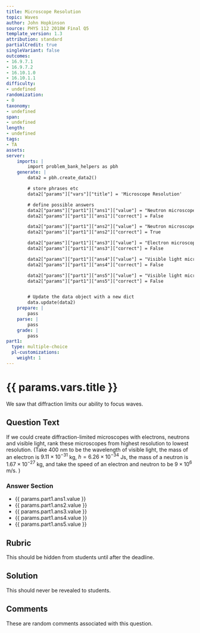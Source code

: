 ```yaml
---
title: Microscope Resolution
topic: Waves
author: John Hopkinson
source: PHYS 112 2018W Final Q5
template_version: 1.3
attribution: standard
partialCredit: true
singleVariant: false
outcomes:
- 16.9.7.1
- 16.9.7.2
- 16.10.1.0
- 16.10.1.1
difficulty:
- undefined
randomization:
- 0
taxonomy:
- undefined
span:
- undefined
length:
- undefined
tags:
- TA
assets:
server: 
    imports: |
        import problem_bank_helpers as pbh
    generate: |
        data2 = pbh.create_data2()        

        # store phrases etc
        data2["params"]["vars"]["title"] = 'Microscope Resolution'

        # define possible answers
        data2["params"]["part1"]["ans1"]["value"] = "Neutron microscope, visible light microscope, electron microscope."
        data2["params"]["part1"]["ans1"]["correct"] = False

        data2["params"]["part1"]["ans2"]["value"] = "Neutron microscope, electron microscope, visible light microscope."
        data2["params"]["part1"]["ans2"]["correct"] = True

        data2["params"]["part1"]["ans3"]["value"] = "Electron microscope, visible light microscope, neutron microscope."
        data2["params"]["part1"]["ans3"]["correct"] = False

        data2["params"]["part1"]["ans4"]["value"] = "Visible light microscope, electron microscope, neutron microscope."
        data2["params"]["part1"]["ans4"]["correct"] = False

        data2["params"]["part1"]["ans5"]["value"] = "Visible light microscope, neutron microscope, electron microscope."
        data2["params"]["part1"]["ans5"]["correct"] = False


        # Update the data object with a new dict
        data.update(data2)
    prepare: |
        pass
    parse: |
        pass
    grade: |
        pass
part1:
  type: multiple-choice
  pl-customizations:
    weight: 1
---
```

# {{ params.vars.title }}

We saw that diffraction limits our ability to focus waves.

## Question Text

If we could create diffraction-limited microscopes with electrons, neutrons and visible light, rank these microscopes from highest resolution to lowest resolution.
(Take $400$ nm to be the wavelength of visible light, the mass of an electron is $9.11 \times 10^{-31}$ kg, $h = 6.26 \times 10^{-34}$ Js,
the mass of a neutron is $1.67 \times 10^{-27}$ kg, and take the speed of an electron and neutron to be $9 \times 10^6$ m/s. )


### Answer Section

- {{ params.part1.ans1.value }} 
- {{ params.part1.ans2.value }} 
- {{ params.part1.ans3.value }} 
- {{ params.part1.ans4.value }} 
- {{ params.part1.ans5.value }} 

## Rubric

This should be hidden from students until after the deadline.

## Solution

This should never be revealed to students.

## Comments

These are random comments associated with this question.